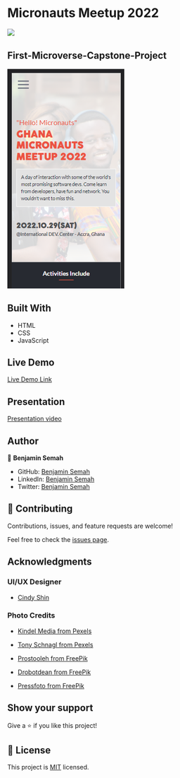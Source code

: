 # Micronauts Meetup 2022

![](https://img.shields.io/badge/Microverse-blueviolet)

## First-Microverse-Capstone-Project

![App Screenshot](./images/micronauts-Meetup-AppScreenshot.png)

## Built With

- HTML
- CSS
- JavaScript

## Live Demo

[Live Demo Link](https://benjaminsemah.github.io/AlumniMeetup/)

## Presentation

[Presentation video](https://www.loom.com/share/229a2670fa3546c29ddcc107ce895b6f)

## Author

👤 **Benjamin Semah**

- GitHub: [Benjamin Semah](https://github.com/BenjaminSemah)
- LinkedIn: [Benjamin Semah](https://www.linkedin.com/in/benjaminsemah/)
- Twitter: [Benjamin Semah](https://twitter.com/BenjaminSemah)

## 🤝 Contributing

Contributions, issues, and feature requests are welcome!

Feel free to check the [issues page](https://github.com/BenjaminSemah/AlumniMeetup/issues).

## Acknowledgments

### UI/UX Designer

- [Cindy Shin](https://www.behance.net/adagio07)

### Photo Credits

- [Kindel Media from Pexels](https://www.pexels.com/photo/man-people-woman-car-6869044/)

- [Tony Schnagl from Pexels](https://www.pexels.com/photo/man-in-brown-suit-holding-clear-drinking-glass-5588488/)

- [Prostooleh from FreePik](https://www.freepik.com/photos/people)

- [Drobotdean from FreePik](https://www.freepik.com/photos/business)

- [Pressfoto from FreePik](https://www.freepik.com/photos/technology)

## Show your support

Give a ⭐️ if you like this project!

## 📝 License

This project is [MIT](./MIT.md) licensed.
